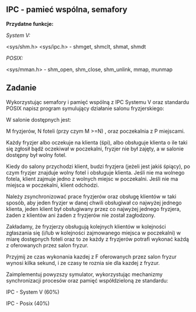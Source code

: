 ## IPC - pamieć wspólna, semafory
**Przydatne funkcje:**

*System V:*

<sys/shm.h> <sys/ipc.h> - shmget, shmclt, shmat, shmdt

*POSIX:*

<sys/mman.h> - shm_open, shm_close, shm_unlink, mmap, munmap

## Zadanie

Wykorzystując semafory i pamięć wspólną z IPC Systemu V oraz standardu POSIX napisz program symulujący działanie salonu fryzjerskiego: 

W salonie dostępnych jest: 

M fryzjerów, N foteli (przy czym M >=N) , oraz poczekalnia z P miejscami. 

Każdy fryzjer albo oczekuje na klienta (śpi), albo obsługuje klienta o ile taki się zgłosił bądź oczekiwał w poczekalni, fryzjer nie był zajęty, a w salonie dostępny był wolny fotel. 

Kiedy do salony przychodzi klient, budzi fryzjera (jeżeli jest jakiś śpiący), po czym fryzjer znajduje wolny fotel i obsługuje klienta. Jeśli nie ma wolnego fotela, klient zajmuje jedno z wolnych miejsc w poczekalni. Jeśli nie ma miejsca w poczekalni, klient odchodzi.

Należy zsynchronizować prace fryzjerów oraz obsługę klientów w taki sposób, aby jeden fryzjer w danej chwili obsługiwał co najwyżej jednego klienta, jeden klient był obsługiwany przez co najwyżej jednego fryzjera, żaden z klientów ani żaden z fryzjerów nie został zagłodzony.

Zakładamy, że fryzjerzy obsługują kolejnych klientów w kolejności zgłaszania się (i/lub w kolejności zajmowanego miejsca w poczekalni) w miarę dostępnych foteli oraz to ze każdy z fryzjerów potrafi wykonać każdą z oferowanych przez salon fryzur.  

Przyjmij ze czas wykonania kazdej z F oferowanych przez salon fryzur wynosi kilka sekund, i ze czasy te roznia sie dla kazdej z fryzur. 

Zaimplementuj powyzszy symulator, wykorzystując mechanizmy synchronizacji procesów oraz pamięć współdzieloną ze standardu:

IPC - System V (60%)

IPC - Posix (40%)
